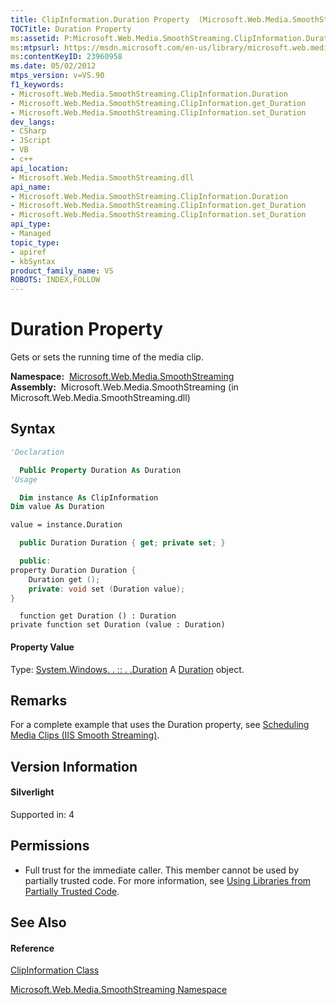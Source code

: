 ```yaml
---
title: ClipInformation.Duration Property  (Microsoft.Web.Media.SmoothStreaming)
TOCTitle: Duration Property
ms:assetid: P:Microsoft.Web.Media.SmoothStreaming.ClipInformation.Duration
ms:mtpsurl: https://msdn.microsoft.com/en-us/library/microsoft.web.media.smoothstreaming.clipinformation.duration(v=VS.90)
ms:contentKeyID: 23960958
ms.date: 05/02/2012
mtps_version: v=VS.90
f1_keywords:
- Microsoft.Web.Media.SmoothStreaming.ClipInformation.Duration
- Microsoft.Web.Media.SmoothStreaming.ClipInformation.get_Duration
- Microsoft.Web.Media.SmoothStreaming.ClipInformation.set_Duration
dev_langs:
- CSharp
- JScript
- VB
- c++
api_location:
- Microsoft.Web.Media.SmoothStreaming.dll
api_name:
- Microsoft.Web.Media.SmoothStreaming.ClipInformation.Duration
- Microsoft.Web.Media.SmoothStreaming.ClipInformation.get_Duration
- Microsoft.Web.Media.SmoothStreaming.ClipInformation.set_Duration
api_type:
- Managed
topic_type:
- apiref
- kbSyntax
product_family_name: VS
ROBOTS: INDEX,FOLLOW
---
```


# Duration Property

Gets or sets the running time of the media clip.

**Namespace:**  [Microsoft.Web.Media.SmoothStreaming](microsoft-web-media-smoothstreaming-namespace_1.md)  
**Assembly:**  Microsoft.Web.Media.SmoothStreaming (in Microsoft.Web.Media.SmoothStreaming.dll)

## Syntax

``` vb
'Declaration

  Public Property Duration As Duration
'Usage

  Dim instance As ClipInformation
Dim value As Duration

value = instance.Duration
```

``` csharp
  public Duration Duration { get; private set; }
```

``` c++
  public:
property Duration Duration {
    Duration get ();
    private: void set (Duration value);
}
```

``` jscript
  function get Duration () : Duration
private function set Duration (value : Duration)
```

#### Property Value

Type: [System.Windows. . :: . .Duration](https://msdn.microsoft.com/en-us/library/ms602372\(v=vs.90\))  
A [Duration](https://msdn.microsoft.com/en-us/library/ms602372\(v=vs.90\)) object.  

## Remarks

For a complete example that uses the Duration property, see [Scheduling Media Clips (IIS Smooth Streaming)](scheduling-media-clips.md).

## Version Information

#### Silverlight

Supported in: 4  

## Permissions

  - Full trust for the immediate caller. This member cannot be used by partially trusted code. For more information, see [Using Libraries from Partially Trusted Code](https://msdn.microsoft.com/en-us/library/8skskf63\(v=vs.90\)).

## See Also

#### Reference

[ClipInformation Class](clipinformation-class-microsoft-web-media-smoothstreaming_1.md)

[Microsoft.Web.Media.SmoothStreaming Namespace](microsoft-web-media-smoothstreaming-namespace_1.md)

